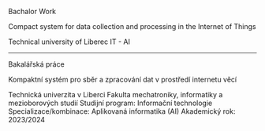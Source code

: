 Bachalor Work

 Compact system for data collection and processing in the Internet of Things

Technical university of Liberec
IT - AI

---

Bakalářská práce

Kompaktní systém pro sběr a zpracování dat v prostředí internetu věcí

Technická univerzita v Liberci
Fakulta mechatroniky, informatiky a mezioborových studií
Studijní program: Informační technologie
Specializace/kombinace: Aplikovaná informatika (AI)
Akademický rok: 2023/2024
